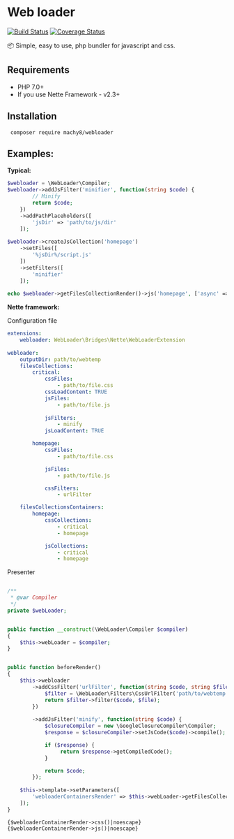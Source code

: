# Web loader
[![Build Status](https://travis-ci.org/Machy8/webloader.svg?branch=master)](https://travis-ci.org/Machy8/webloader)
[![Coverage Status](https://coveralls.io/repos/github/Machy8/webloader/badge.svg?branch=master)](https://coveralls.io/github/Machy8/webloader?branch=master)

📦 Simple, easy to use, php bundler for javascript and css.

## Requirements
- PHP 7.0+
- If you use Nette Framework - v2.3+

## Installation
```
 composer require machy8/webloader
```

## Examples:

**Typical:**
```php
$webloader = \WebLoader\Compiler;
$webloader->addJsFilter('minifier', function(string $code) {
        // Minify
        return $code;
    })
    ->addPathPlaceholders([
        'jsDir' => 'path/to/js/dir'
    ]);
    
$webloader->createJsCollection('homepage')
    ->setFiles([
        '%jsDir%/script.js'
    ])
    ->setFilters([
        'minifier'
    ]);
    
echo $webloader->getFilesCollectionRender()->js('homepage', ['async' => TRUE]);
```

**Nette framework:**

Configuration file
````YAML
extensions:
    webloader: WebLoader\Bridges\Nette\WebLoaderExtension
    
webloader:
    outputDir: path/to/webtemp
    filesCollections:
        critical:
            cssFiles:
                - path/to/file.css
            cssLoadContent: TRUE
            jsFiles:
                - path/to/file.js
                
            jsFilters:
                - minify
            jsLoadContent: TRUE

        homepage:
            cssFiles:
                - path/to/file.css

            jsFiles:
                - path/to/file.js

            cssFilters:
                - urlFilter

    filesCollectionsContainers:
        homepage:
            cssCollections:
                - critical
                - homepage

            jsCollections:
                - critical
                - homepage
````

Presenter
````PHP

/**
 * @var Compiler
 */
private $webLoader;


public function __construct(\WebLoader\Compiler $compiler)
{
    $this->webLoader = $compiler;
}


public function beforeRender()
{
    $this->webloader
        ->addCssFilter('urlFilter', function(string $code, string $file) {
            $filter = \WebLoader\Filters\CssUrlFilter('path/to/webtemp');
            return $filter->filter($code, $file);
        })
        
        ->addJsFilter('minify', function(string $code) {
            $closureCompiler = new \GoogleClosureCompiler\Compiler;
            $response = $closureCompiler->setJsCode($code)->compile();

            if ($response) {
                 return $response->getCompiledCode();
            }

            return $code;
        });
       
    $this->template->setParameters([
        'webloaderContainersRender' => $this->webLoader->getFilesCollectionsContainerRender()->selectContainer('homepage')
    ]);
}
````

````LATTE
{$webloaderContainerRender->css()|noescape}
{$webloaderContainerRender->js()|noescape}
````

